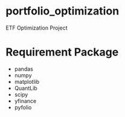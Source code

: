 # portfolio_optimization
ETF Optimization Project


# Requirement Package

- pandas
- numpy
- matplotlib
- QuantLib
- scipy
- yfinance
- pyfolio
